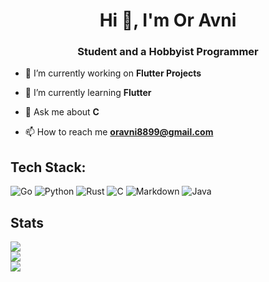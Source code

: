 <h1 align="center">Hi 👋, I'm Or Avni</h1>
<h3 align="center">Student and a Hobbyist Programmer</h3>

- 🔭 I’m currently working on **Flutter Projects**

- 🌱 I’m currently learning **Flutter**

- 💬 Ask me about **C**

- 📫 How to reach me **oravni8899@gmail.com**

## Tech Stack:
![Go](https://img.shields.io/badge/go-%2300ADD8.svg?style=for-the-badge&logo=go&logoColor=white) ![Python](https://img.shields.io/badge/python-3670A0?style=for-the-badge&logo=python&logoColor=ffdd54) ![Rust](https://img.shields.io/badge/rust-%23000000.svg?style=for-the-badge&logo=rust&logoColor=white) ![C](https://img.shields.io/badge/c-%2300599C.svg?style=for-the-badge&logo=c&logoColor=white) ![Markdown](https://img.shields.io/badge/markdown-%23000000.svg?style=for-the-badge&logo=markdown&logoColor=white) ![Java](https://img.shields.io/badge/java-%23ED8B00.svg?style=for-the-badge&logo=openjdk&logoColor=white)

## Stats
![](https://github-readme-stats.vercel.app/api?username=or-avni&theme=dark&hide_border=false&include_all_commits=false&count_private=false)<br/>
![](https://github-readme-streak-stats.herokuapp.com/?user=or-avni&theme=dark&hide_border=false)<br/>
![](https://github-readme-stats.vercel.app/api/top-langs/?username=or-avni&theme=dark&hide_border=false&include_all_commits=false&count_private=false&layout=compact)

